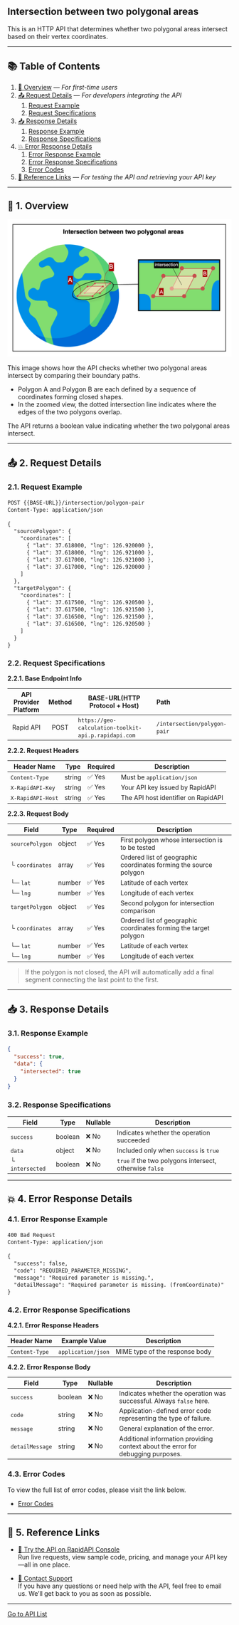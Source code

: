 ## Intersection between two polygonal areas

This is an HTTP API that determines whether two polygonal areas intersect based on their vertex coordinates.

---

## 📚 Table of Contents

1. [🧭 Overview](#-1-overview) — *For first-time users*
2. [📤 Request Details](#-2-request-details) — *For developers integrating the API*
    1. [Request Example](#21-request-example)
    2. [Request Specifications](#22-request-specifications)
3. [📥 Response Details](#-3-response-details)
    1. [Response Example](#31-response-example)
    2. [Response Specifications](#32-response-specifications)
4. [💥 Error Response Details](#-4-error-response-details)
    1. [Error Response Example](#41-error-response-example)
    2. [Error Response Specifications](#42-error-response-specifications)
    3. [Error Codes](#43-error-codes)
5. [🔗 Reference Links](#-5-reference-links) — *For testing the API and retrieving your API key*

---

## 🧭 1. Overview

![intersection-between-two-polygonal-areas](./img/intersection-between-two-polygonal-areas.png)

This image shows how the API checks whether two polygonal areas intersect by comparing their boundary paths.

- Polygon A and Polygon B are each defined by a sequence of coordinates forming closed shapes.
- In the zoomed view, the dotted intersection line indicates where the edges of the two polygons overlap.

The API returns a boolean value indicating whether the two polygonal areas intersect.

---

## 📤 2. Request Details

### 2.1. Request Example

```http request
POST {{BASE-URL}}/intersection/polygon-pair
Content-Type: application/json

{
  "sourcePolygon": {
    "coordinates": [
      { "lat": 37.618000, "lng": 126.920000 },
      { "lat": 37.618000, "lng": 126.921000 },
      { "lat": 37.617000, "lng": 126.921000 },
      { "lat": 37.617000, "lng": 126.920000 }
    ]
  },
  "targetPolygon": {
    "coordinates": [
      { "lat": 37.617500, "lng": 126.920500 },
      { "lat": 37.617500, "lng": 126.921500 },
      { "lat": 37.616500, "lng": 126.921500 },
      { "lat": 37.616500, "lng": 126.920500 }
    ]
  }
}
```

### 2.2. Request Specifications

**2.2.1. Base Endpoint Info**

| API Provider Platform | Method | BASE-URL(HTTP Protocol + Host)                       | Path                         |
|:---------------------:|:------:|------------------------------------------------------|:-----------------------------|
|       Rapid API       |  POST  | `https://geo-calculation-toolkit-api.p.rapidapi.com` | `/intersection/polygon-pair` |

**2.2.2. Request Headers**

| Header Name       | Type   | Required | Description                         |
|-------------------|--------|----------|-------------------------------------|
| `Content-Type`    | string | ✅ Yes    | Must be `application/json`          |
| `X-RapidAPI-Key`  | string | ✅ Yes    | Your API key issued by RapidAPI     |
| `X-RapidAPI-Host` | string | ✅ Yes    | The API host identifier on RapidAPI |

**2.2.3. Request Body**

| Field           | Type   | Required | Description                                                       |
|-----------------|--------|----------|-------------------------------------------------------------------|
| `sourcePolygon` | object | ✅ Yes    | First polygon whose intersection is to be tested                  |
| └ `coordinates` | array  | ✅ Yes    | Ordered list of geographic coordinates forming the source polygon |
| └─ `lat`        | number | ✅ Yes    | Latitude of each vertex                                           |
| └─ `lng`        | number | ✅ Yes    | Longitude of each vertex                                          |
| `targetPolygon` | object | ✅ Yes    | Second polygon for intersection comparison                        |
| └ `coordinates` | array  | ✅ Yes    | Ordered list of geographic coordinates forming the target polygon |
| └─ `lat`        | number | ✅ Yes    | Latitude of each vertex                                           |
| └─ `lng`        | number | ✅ Yes    | Longitude of each vertex                                          |

> If the polygon is not closed, the API will automatically add a final segment connecting the last point to the first.

---

## 📥 3. Response Details

### 3.1. Response Example

```json
{
  "success": true,
  "data": {
    "intersected": true
  }
}
```

### 3.2. Response Specifications

| Field           | Type    | Nullable | Description                                             |
|-----------------|---------|----------|---------------------------------------------------------|
| `success`       | boolean | ❌ No     | Indicates whether the operation succeeded               |
| `data`          | object  | ❌ No     | Included only when `success` is `true`                  |
| └ `intersected` | boolean | ❌ No     | `true` if the two polygons intersect, otherwise `false` |

---

## 💥 4. Error Response Details

### 4.1. Error Response Example

```http request
400 Bad Request
Content-Type: application/json

{
  "success": false,
  "code": "REQUIRED_PARAMETER_MISSING",
  "message": "Required parameter is missing.",
  "detailMessage": "Required parameter is missing. (fromCoordinate)"
}
```

### 4.2. Error Response Specifications

**4.2.1. Error Response Headers**

| Header Name    | Example Value      | Description                    |
|----------------|--------------------|--------------------------------|
| `Content-Type` | `application/json` | MIME type of the response body |

**4.2.2. Error Response Body**

| Field           | Type    | Nullable | Description                                                                      |
|-----------------|---------|----------|----------------------------------------------------------------------------------|
| `success`       | boolean | ❌ No     | Indicates whether the operation was successful. Always `false` here.             |
| `code`          | string  | ❌ No     | Application-defined error code representing the type of failure.                 |
| `message`       | string  | ❌ No     | General explanation of the error.                                                |
| `detailMessage` | string  | ❌ No     | Additional information providing context about the error for debugging purposes. |

### 4.3. Error Codes

To view the full list of error codes, please visit the link below.

- [Error Codes](./common/error-codes.md)

---

## 🔗 5. Reference Links

- [🚀 Try the API on RapidAPI Console](https://rapidapi.com/your-api/test)  
  Run live requests, view sample code, pricing, and manage your API key—all in one place.


- [💬 Contact Support](mailto:support@yourapi.com)  
  If you have any questions or need help with the API, feel free to email us. We’ll get back to you as soon as possible.

---

[Go to API List](../index.md)